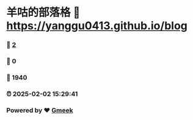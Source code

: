 # 羊咕的部落格 :link: https://yanggu0413.github.io/blog 
### :page_facing_up: [2](https://yanggu0413.github.io/blog/tag.html) 
### :speech_balloon: 0 
### :hibiscus: 1940 
### :alarm_clock: 2025-02-02 15:29:41 
### Powered by :heart: [Gmeek](https://github.com/Meekdai/Gmeek)
